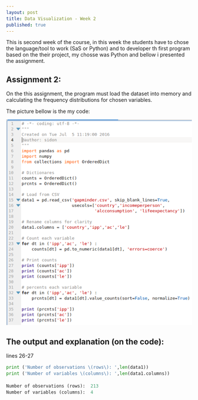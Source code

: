 ```yaml
---
layout: post
title: Data Visualization - Week 2
published: true
---
```


This is second week of the course, in this week the students have to chose the language/tool to work (SaS or Python) and to developer th first program based on the their project, my chosse was Python and bellow i presented the assignment.


## Assignment 2:
On the this assignment, the program must load the dataset into memory and calculating the frequency distributions for chosen variables.

The picture bellow is the my code:

![Code](/images/getdata1.png)

## The output and explanation (on the code):

lines 26-27 
```python
print ('Number of observations \(rows\): ',len(data1))
print ('Number of variables \(columns\): ',len(data1.columns))

Number of observations (rows):  213
Number of variables (columns):  4
```
